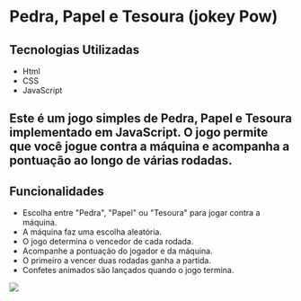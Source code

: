 <h1>Pedra, Papel e Tesoura (jokey Pow)</h1>

<h2>Tecnologias Utilizadas</h2>

<ul>
  <li>Html</li>
  <li>CSS</li>
  <li>JavaScript</li>
</ul>


<h2>Este é um jogo simples de Pedra, Papel e Tesoura implementado em JavaScript. 
  O jogo permite que você jogue contra a máquina e acompanha a pontuação ao longo de várias rodadas.</h2>

   <h2>Funcionalidades</h2>
      <ul>
        <li>Escolha entre "Pedra", "Papel" ou "Tesoura" para jogar contra a máquina.</li>
        <li>A máquina faz uma escolha aleatória.</li>
        <li>O jogo determina o vencedor de cada rodada.</li>
        <li>Acompanhe a pontuação do jogador e da máquina.</li>
        <li>O primeiro a vencer duas rodadas ganha a partida.</li>
       <li>Confetes animados são lançados quando o jogo termina.</li>
    </ul>
   <img src = "https://github.com/user-attachments/assets/29a1f6cb-50c1-43df-96cb-b22949df7f55">

    


    

  










